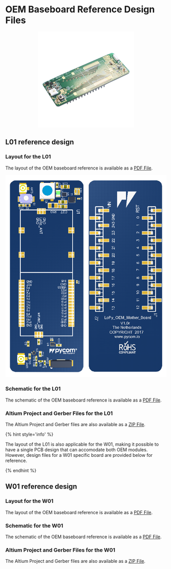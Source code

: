 # OEM Baseboard Reference Design Files

<p align="center"><img src ="../../../img/reference.png" width="300"></p>

## L01 reference design

### Layout for the L01
The layout of the OEM baseboard reference is available as a <a href="../downloads/L01-oem-layout.pdf" target="_blank">PDF File</a>.

<a href="../downloads/oem-layout.pdf" target="_blank" align="center"><img src ="../../../img/oem-layout.png"></a>

### Schematic for the L01

The schematic of the OEM baseboard reference is available as a <a href="../downloads/L01-oem-schematic.pdf" target="_blank">PDF File</a>.

### Altium Project and Gerber Files for the L01

The Altium Project and Gerber files are also available as a <a href="../downloads/L01-oem-baseboard-ref.zip" target="_blank">ZIP File</a>.

{% hint style='info' %}

The layout of the L01 is also applicable for the W01, making it possible to have a single PCB design that can accomodate both OEM modules. However, design files for a W01 specific board are provided below for reference.

{% endhint %}

## W01 reference design

### Layout for the W01
The layout of the OEM baseboard reference is available as a <a href="../downloads/W01-oem-layout.pdf" target="_blank">PDF File</a>.

### Schematic for the W01

The schematic of the OEM baseboard reference is available as a <a href="../downloads/W01-oem-schematic.pdf" target="_blank">PDF File</a>.

### Altium Project and Gerber Files for the W01

The Altium Project and Gerber files are also available as a <a href="../downloads/W01-oem-baseboard-ref.zip" target="_blank">ZIP File</a>.
